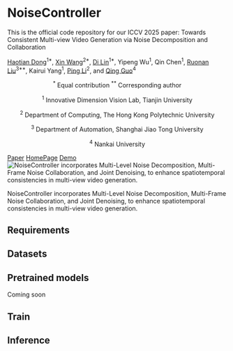 # NoiseController
This is the official code repository for our ICCV 2025 paper:
Towards Consistent Multi-view Video Generation via Noise Decomposition and Collaboration

[Haotian Dong](https://scholar.google.com/citations?hl=zh-CN&user=tFiO2ggAAAAJ&view_op=list_works&sortby=pubdate)<sup>1\*</sup>, [Xin Wang](https://scholar.google.com/citations?user=hIztErEAAAAJ&hl=zh-CN)<sup>2*</sup>, [Di Lin](https://dilincv.github.io/)<sup>1\*</sup>, Yipeng Wu<sup>1</sup>, Qin Chen<sup>1</sup>, [Ruonan Liu](https://ruonanliu.com/)<sup>3**</sup>, Kairui Yang<sup>1</sup>, [Ping Li](https://www4.comp.polyu.edu.hk/~pinli/)<sup>2</sup>, and [Qing Guo](https://tsingqguo.github.io/)<sup>4</sup>

<p align="center"> <sup>*</sup> Equal contribution <sup>**</sup> Corresponding author</p>
<p align="center"> <sup>1</sup> Innovative Dimension Vision Lab, Tianjin University</p>
<p align="center"> <sup>2</sup> Department of Computing, The Hong Kong Polytechnic University</p>
<p align="center"> <sup>3</sup> Department of Automation, Shanghai Jiao Tong University</p>
<p align="center"> <sup>4</sup> Nankai University</p>

[Paper](https://arxiv.org/abs/2504.18448) [HomePage](https://dilincv.github.io/) [Demo](./video)
![NoiseController incorporates Multi-Level Noise Decomposition, Multi-Frame Noise Collaboration, and Joint Denoising, to enhance spatiotemporal consistencies in multi-view video generation.
](./Figures/overview.png)

NoiseController incorporates Multi-Level Noise Decomposition, Multi-Frame Noise Collaboration, and Joint Denoising, to enhance spatiotemporal consistencies in multi-view video generation.

## Requirements

## Datasets


## Pretrained models

Coming soon

## Train


## Inference
